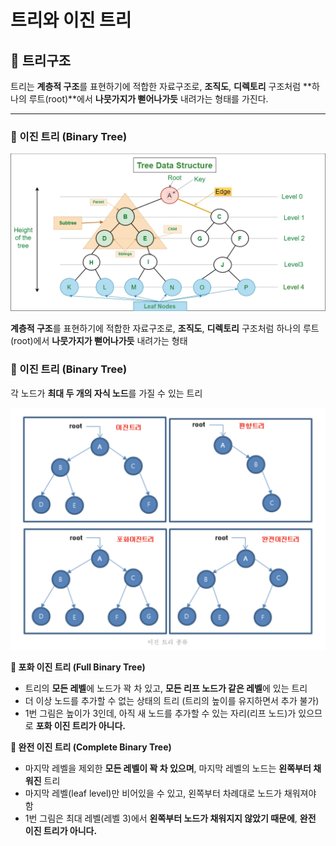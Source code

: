 # 트리와 이진 트리

## 🌳 트리구조

트리는 **계층적 구조**를 표현하기에 적합한 자료구조로, **조직도**, **디렉토리** 구조처럼 **하나의 루트(root)**에서 **나뭇가지가 뻗어나가듯** 내려가는 형태를 가진다.

---

### 🌲 이진 트리 (Binary Tree)

![](../img/binaryTree_1.png)

**계층적 구조**를 표현하기에 적합한 자료구조로, **조직도**, **디렉토리** 구조처럼 하나의 루트(root)에서 **나뭇가지가 뻗어나가듯** 내려가는 형태

### 🌲 이진 트리 (Binary Tree)

각 노드가 **최대 두 개의 자식 노드**를 가질 수 있는 트리

![](../img/binaryTree_2.png)

**🌳 포화 이진 트리 (Full Binary Tree)**

- 트리의 **모든 레벨**에 노드가 꽉 차 있고, **모든 리프 노드가 같은 레벨**에 있는 트리
- 더 이상 노드를 추가할 수 없는 상태의 트리  (트리의 높이를 유지하면서 추가 불가)
- 1번 그림은 높이가 3인데, 아직 새 노드를 추가할 수 있는 자리(리프 노드)가 있으므로 **포화 이진 트리가 아니다.**

**🌳 완전 이진 트리 (Complete Binary Tree)**

- 마지막 레벨을 제외한 **모든 레벨이 꽉 차 있으며**,  마지막 레벨의 노드는 **왼쪽부터 채워진** 트리
- 마지막 레벨(leaf level)만 비어있을 수 있고, 왼쪽부터 차례대로 노드가 채워져야 함
- 1번 그림은 최대 레벨(레벨 3)에서 **왼쪽부터 노드가 채워지지 않았기 때문에**, **완전 이진 트리가 아니다.**
